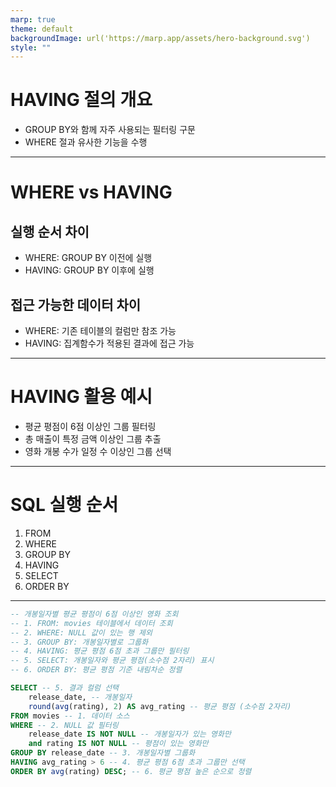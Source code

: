 ```yaml
---
marp: true
theme: default
backgroundImage: url('https://marp.app/assets/hero-background.svg')
style: ""
---
```


# HAVING 절의 개요

- GROUP BY와 함께 자주 사용되는 필터링 구문
- WHERE 절과 유사한 기능을 수행

---

# WHERE vs HAVING

## 실행 순서 차이

- WHERE: GROUP BY 이전에 실행
- HAVING: GROUP BY 이후에 실행

## 접근 가능한 데이터 차이

- WHERE: 기존 테이블의 컬럼만 참조 가능
- HAVING: 집계함수가 적용된 결과에 접근 가능

---

# HAVING 활용 예시

- 평균 평점이 6점 이상인 그룹 필터링
- 총 매출이 특정 금액 이상인 그룹 추출
- 영화 개봉 수가 일정 수 이상인 그룹 선택

---

# SQL 실행 순서

1. FROM
2. WHERE
3. GROUP BY
4. HAVING
5. SELECT
6. ORDER BY

---

```sql
-- 개봉일자별 평균 평점이 6점 이상인 영화 조회
-- 1. FROM: movies 테이블에서 데이터 조회
-- 2. WHERE: NULL 값이 있는 행 제외
-- 3. GROUP BY: 개봉일자별로 그룹화
-- 4. HAVING: 평균 평점 6점 초과 그룹만 필터링
-- 5. SELECT: 개봉일자와 평균 평점(소수점 2자리) 표시
-- 6. ORDER BY: 평균 평점 기준 내림차순 정렬

SELECT -- 5. 결과 컬럼 선택
    release_date, -- 개봉일자
    round(avg(rating), 2) AS avg_rating -- 평균 평점 (소수점 2자리)
FROM movies -- 1. 데이터 소스
WHERE -- 2. NULL 값 필터링
    release_date IS NOT NULL -- 개봉일자가 있는 영화만
    and rating IS NOT NULL -- 평점이 있는 영화만
GROUP BY release_date -- 3. 개봉일자별 그룹화
HAVING avg_rating > 6 -- 4. 평균 평점 6점 초과 그룹만 선택
ORDER BY avg(rating) DESC; -- 6. 평균 평점 높은 순으로 정렬
```
